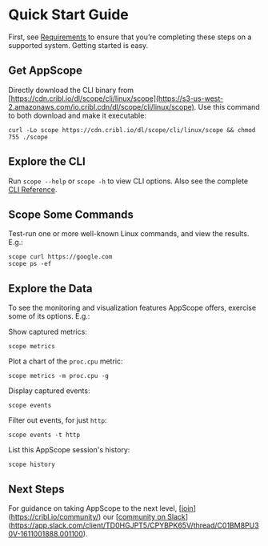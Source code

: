 # Quick Start Guide

First, see [Requirements](/documentation/requirements) to ensure that you’re completing these steps on a supported system. Getting started is easy. 

## Get AppScope

Directly download the CLI binary from [https://cdn.cribl.io/dl/scope/cli/linux/scope](https://s3-us-west-2.amazonaws.com/io.cribl.cdn/dl/scope/cli/linux/scope). Use this command to both download and make it executable:

```
curl -Lo scope https://cdn.cribl.io/dl/scope/cli/linux/scope && chmod 755 ./scope
```


## Explore the CLI

Run `scope --help` or `scope -h` to view CLI options. Also see the complete [CLI Reference](/documentation/cli-reference).

## Scope Some Commands

Test-run one or more well-known Linux commands, and view the results. E.g.: 

```
scope curl https://google.com
scope ps -ef
```

## Explore the Data 

To see the monitoring and visualization features AppScope offers, exercise some of its options. E.g.:

Show captured metrics:

`scope metrics`

Plot a chart of the `proc.cpu` metric:

`scope metrics -m proc.cpu -g`

Display captured events:

`scope events` 

Filter out events, for just `http`:

`scope events -t http`

List this AppScope session's history: 

`scope history`

## Next Steps

For guidance on taking AppScope to the next level, [j[oin](https://cribl.io/community/)](https://cribl.io/community/) our [[community on Slack](https://app.slack.com/client/TD0HGJPT5/CPYBPK65V/thread/C01BM8PU30V-1611001888.001100)](https://app.slack.com/client/TD0HGJPT5/CPYBPK65V/thread/C01BM8PU30V-1611001888.001100).